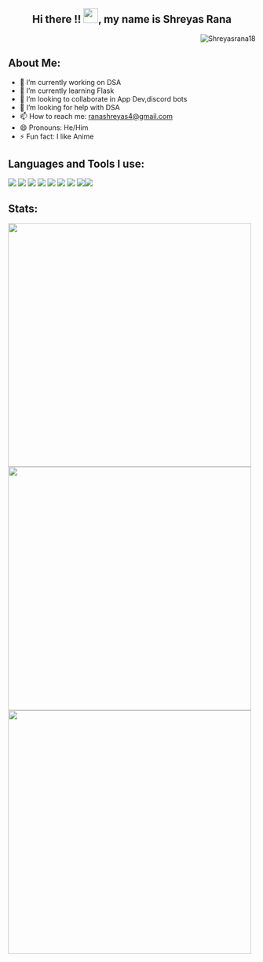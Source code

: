 <h2 align = "center"> Hi there !! <img src="https://raw.githubusercontent.com/MartinHeinz/MartinHeinz/master/wave.gif" width="30px">, my name is Shreyas Rana</h2>
<p align="right"> <img src="https://komarev.com/ghpvc/?username=Shreyasrana18" alt="Shreyasrana18" /> </p>





 ## About Me:
- 🔭 I’m currently working on DSA
- 🌱 I’m currently learning Flask
- 👯 I’m looking to collaborate in App Dev,discord bots
- 🤔 I’m looking for help with DSA
- 📫 How to reach me: ranashreyas4@gmail.com
- 😄 Pronouns: He/Him
- ⚡ Fun fact: I like Anime


## Languages and Tools I use:

<img src="https://img.icons8.com/color/48/000000/c-programming.png"/> <img src="https://img.icons8.com/color/48/000000/c-plus-plus-logo.png"/> 
<img src="https://img.icons8.com/color/48/000000/flutter.png"/> <img src="https://img.icons8.com/color/48/000000/dart.png"/> <img src="https://img.icons8.com/color/48/000000/firebase.png"/> <img src="https://img.icons8.com/color/48/000000/git.png"/> <img src="https://img.icons8.com/fluency/48/000000/github.png"/> <img src="https://img.icons8.com/color/48/000000/visual-studio-code-2019.png"/><img src="https://img.icons8.com/color/48/000000/python.png"/>

## Stats: 
<img width="495px" src="https://github-readme-stats.vercel.app/api?username=Shreyasrana18&show_icons=true&theme=radical&hide_border=false&include_all_commits=true&hide_title=false" /> 
<img width="495px" src="https://github-readme-stats.vercel.app/api/top-langs/?username=Shreyasrana18&layout=compact&theme=radical&hide_border=false&hide_title=true" />
<img width ="495px" src="https://github-readme-streak-stats.herokuapp.com/?user=Shreyasrana18&theme=radical"/>
